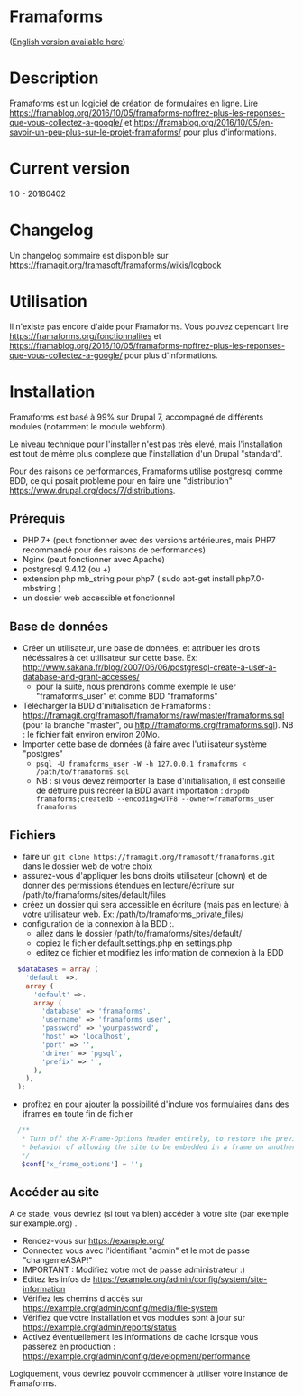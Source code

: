 Framaforms
==============
([English version available here](README.md))


Description
===============
Framaforms est un logiciel de création de formulaires en ligne.
Lire https://framablog.org/2016/10/05/framaforms-noffrez-plus-les-reponses-que-vous-collectez-a-google/ et https://framablog.org/2016/10/05/en-savoir-un-peu-plus-sur-le-projet-framaforms/ pour plus d'informations.

Current version
================
1.0 - 20180402

Changelog
============
Un changelog sommaire est disponible sur https://framagit.org/framasoft/framaforms/wikis/logbook


Utilisation
=============
Il n'existe pas encore d'aide pour Framaforms. Vous pouvez cependant lire https://framaforms.org/fonctionnalites et https://framablog.org/2016/10/05/framaforms-noffrez-plus-les-reponses-que-vous-collectez-a-google/ pour plus d'informations.


Installation
=================

Framaforms est basé à 99% sur Drupal 7, accompagné de différents modules (notamment le module webform).

Le niveau technique pour l'installer n'est pas très élevé, mais l'installation est tout de même plus complexe que l'installation d'un Drupal "standard".

Pour des raisons de performances, Framaforms utilise postgresql comme BDD, ce qui posait probleme pour en faire une "distribution" <https://www.drupal.org/docs/7/distributions>.

## Prérequis

* PHP 7+ (peut fonctionner avec des versions antérieures, mais PHP7 recommandé pour des raisons de performances)
* Nginx (peut fonctionner avec Apache)
* postgresql 9.4.12 (ou +)
* extension php mb_string pour php7 ( sudo apt-get install php7.0-mbstring )
* un dossier web accessible et fonctionnel


## Base de données

* Créer un utilisateur, une base de données, et attribuer les droits nécéssaires à cet utilisateur sur cette base. Ex: http://www.sakana.fr/blog/2007/06/06/postgresql-create-a-user-a-database-and-grant-accesses/
  * pour la suite, nous prendrons comme exemple le user "framaforms_user" et comme BDD "framaforms"
* Télécharger la BDD d'initialisation de Framaforms : https://framagit.org/framasoft/framaforms/raw/master/framaforms.sql (pour la branche "master", ou http://framaforms.org/framaforms.sql). NB : le fichier fait environ environ 20Mo.
* Importer cette base de données (à faire avec l'utilisateur système "postgres"
  * `psql -U framaforms_user -W -h 127.0.0.1 framaforms < /path/to/framaforms.sql`
  * NB : si vous devez réimporter la base d'initialisation, il est conseillé de détruire puis recréer la BDD avant importation :  `dropdb framaforms;createdb --encoding=UTF8 --owner=framaforms_user framaforms`

## Fichiers

* faire un `git clone https://framagit.org/framasoft/framaforms.git` dans le dossier web de votre choix
* assurez-vous d'appliquer les bons droits utilisateur (chown) et de donner des permissions étendues en lecture/écriture sur /path/to/framaforms/sites/default/files
* créez un dossier qui sera accessible en écriture (mais pas en lecture) à votre utilisateur web. Ex: /path/to/framaforms_private_files/
* configuration de la connexion à la BDD :.
  * allez dans le dossier /path/to/framaforms/sites/default/
  * copiez le fichier default.settings.php en settings.php
  * editez ce fichier et modifiez les information de connexion à la BDD

```php
  $databases = array (
    'default' =>.
    array (
      'default' =>.
      array (
        'database' => 'framaforms',
        'username' => 'framaforms_user',
        'password' => 'yourpassword',
        'host' => 'localhost',
        'port' => '',
        'driver' => 'pgsql',
        'prefix' => '',
      ),
    ),
  );
```

* profitez en pour ajouter la possibilité d'inclure vos formulaires dans des iframes en toute fin de fichier

```php
  /**
   * Turn off the X-Frame-Options header entirely, to restore the previous
   * behavior of allowing the site to be embedded in a frame on another site.
   */
   $conf['x_frame_options'] = '';
```

## Accéder au site

A ce stade, vous devriez (si tout va bien) accéder à votre site (par exemple sur example.org) .

* Rendez-vous sur https://example.org/
* Connectez vous avec l'identifiant "admin" et le mot de passe "changemeASAP!"
* IMPORTANT : Modifiez votre mot de passe administrateur :)
* Editez les infos de https://example.org/admin/config/system/site-information
* Vérifiez les chemins d'accès sur https://example.org/admin/config/media/file-system
* Vérifiez que votre installation et vos modules sont à jour sur https://example.org/admin/reports/status
* Activez éventuellement les informations de cache lorsque vous passerez en production : https://example.org/admin/config/development/performance

Logiquement, vous devriez pouvoir commencer à utiliser votre instance de Framaforms.
